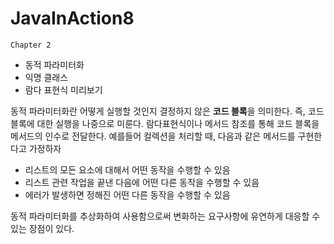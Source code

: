 # JavaInAction8

`Chapter 2`
- 동적 파라미터화
- 익명 클래스
- 람다 표현식 미리보기

동적 파라미터화란 어떻게 실행할 것인지 결정하지 않은 **코드 블록**을 의미한다. 즉, 코드 블록에 대한 실행을 나중으로 미룬다. 람다표현식이나 메서드 참조를 통해 코드 블록을 메서드의 인수로 전달한다.
예를들어 컬렉션을 처리할 때, 다음과 같은 메서드를 구현한다고 가정하자
- 리스트의 모든 요소에 대해서 어떤 동작을 수행할 수 있음
- 리스트 관련 작업을 끝낸 다음에 어떤 다른 동작을 수행할 수 있음
- 에러가 발생하면 정해진 어떤 다른 동작을 수행할 수 있음

동적 파라미터화를 추상화하여 사용함으로써 변화하는 요구사항에 유연하게 대응할 수 있는 장점이 있다.

